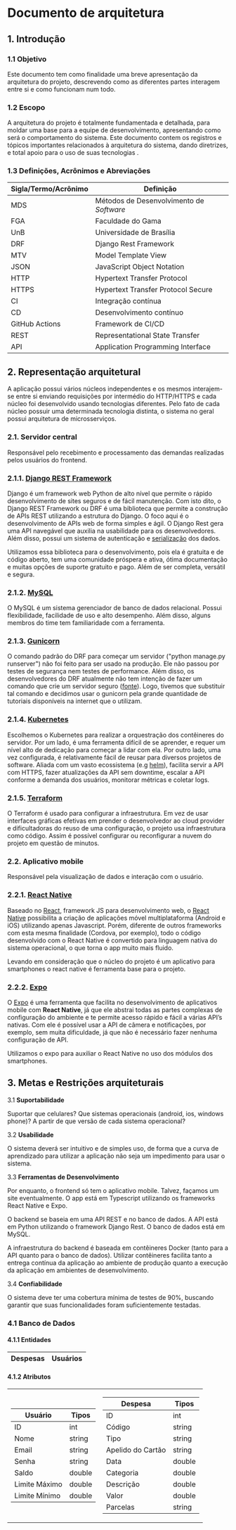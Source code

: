 # Documento de arquitetura

## 1. Introdução

### 1.1 Objetivo
Este documento tem como finalidade uma breve apresentação da arquitetura do projeto, descrevendo como as diferentes partes interagem entre si e como funcionam num todo.

### 1.2 Escopo

A arquitetura do projeto é totalmente fundamentada e detalhada, para moldar uma base para a equipe de desenvolvimento, apresentando como será o comportamento do sistema. Este documento contem os registros e tópicos importantes relacionados à arquitetura do sistema, dando diretrizes, e total apoio para o uso de suas tecnologias .

### 1.3 Definições, Acrônimos e Abreviações

| **Sigla/Termo/Acrônimo** | **Definição** |
| ------------------------ | ------------- |
| MDS | Métodos de Desenvolvimento de <i>Software</i> |
| FGA | Faculdade do Gama |
| UnB | Universidade de Brasília |
| DRF | Django Rest Framework |
| MTV | Model Template View |
| JSON | JavaScript Object Notation |
| HTTP | Hypertext Transfer Protocol |
| HTTPS | Hypertext Transfer Protocol Secure |
| CI | Integração contínua |
| CD | Desenvolvimento contínuo ||
| GitHub Actions | Framework de CI/CD |
| REST | Representational State Transfer |
| API | Application Programming Interface |

## 2. Representação arquitetural

A aplicação possui vários núcleos independentes e os mesmos interajem-se entre si enviando requisições por intermédio do HTTP/HTTPS e cada núcleo foi desenvolvido usando tecnologias diferentes. Pelo fato de cada núcleo possuir uma determinada tecnologia distinta, o sistema no geral possui arquitetura de microsserviços.

### 2.1. Servidor central
Responsável pelo recebimento e processamento das demandas realizadas pelos usuários do frontend.

### 2.1.1. [Django REST Framework](https://www.django-rest-framework.org/)
Django é um framework web Python de alto nível que permite o rápido desenvolvimento de sites seguros e de fácil manutenção. Com isto dito, o Django REST Framework ou DRF é uma biblioteca que permite a construção de APIs REST utilizando a estrutura do Django. O foco aqui é o desenvolvimento de APIs web de forma simples e ágil. O Django Rest gera uma API navegável que auxilia na usabilidade para os desenvolvedores. Além disso, possui um sistema de autenticação e [serialização](https://cursos.alura.com.br/forum/topico-serializacao-e-desserializacao-110845) dos dados.

Utilizamos essa biblioteca para o desenvolvimento, pois ela é gratuita e de código aberto, tem uma comunidade próspera e ativa, ótima documentação e muitas opções de suporte gratuito e pago. Além de ser completa, versátil e segura.

### 2.1.2. [MySQL](https://www.mysql.com/)
O MySQL é um sistema gerenciador de banco de dados relacional. Possui flexibilidade, facilidade de uso e alto desempenho. Além disso, alguns membros do time tem familiaridade com a ferramenta.

### 2.1.3. [Gunicorn](https://gunicorn.org/)
O comando padrão do DRF para começar um servidor ("python manage.py runserver") não foi feito para ser usado na produção. Ele não passou por testes de segurança nem testes de performance. Além disso, os desenvolvedores do DRF atualmente não tem intenção de fazer um comando que crie um servidor seguro ([fonte](https://docs.djangoproject.com/en/4.0/ref/django-admin/#runserver)). Logo, tivemos que substituir tal comando e decidimos usar o gunicorn pela grande quantidade de tutoriais disponíveis na internet que o utilizam.

### 2.1.4. [Kubernetes](https://kubernetes.io/)
Escolhemos o Kubernetes para realizar a orquestração dos contêineres do servidor. Por um lado, é uma ferramenta difícil de se aprender, e requer um nível alto de dedicação para começar a lidar com ela. Por outro lado, uma vez configurada, é relativamente fácil de reusar para diversos projetos de software. Aliada com um vasto ecossistema (e.g [helm](https://helm.sh/)), facilita servir a API com HTTPS, fazer atualizações da API sem downtime, escalar a API conforme a demanda dos usuários, monitorar métricas e coletar logs.

### 2.1.5. [Terraform](https://www.terraform.io/)
O Terraform é usado para configurar a infraestrutura. Em vez de usar interfaces gráficas efetivas em prender o desenvolvedor ao cloud provider e dificultadoras do reuso de uma configuração, o projeto usa infraestrutura como código. Assim é possível configurar ou reconfigurar a nuvem do projeto em questão de minutos.

### 2.2. Aplicativo mobile
Responsável pela visualização de dados e interação com o usuário.

### 2.2.1. [React Native](https://reactnative.dev/)
Baseado no [React](https://pt-br.reactjs.org), framework JS para desenvolvimento web, o [React Native](https://reactnative.dev) possibilita a criação de aplicações móvel multiplataforma (Android e iOS) utilizando apenas Javascript. Porém, diferente de outros frameworks com esta mesma finalidade (Cordova, por exemplo), todo o código desenvolvido com o React Native é convertido para linguagem nativa do sistema operacional, o que torna o app muito mais fluido.

Levando em consideração que o núcleo do projeto é um aplicativo para smartphones o react native é ferramenta base para o projeto.

### 2.2.2. [Expo](https://expo.dev/)
O [Expo](https://expo.dev) é uma ferramenta que facilita no desenvolvimento de aplicativos mobile com **React Native**, já que ele abstrai todas as partes complexas de configuração do ambiente e te permite acesso rápido e fácil a várias API’s nativas. Com ele é possível usar a API de câmera e notificações, por exemplo, sem muita dificuldade, já que não é necessário fazer nenhuma configuração de API.

Utilizamos o expo para auxiliar o React Native no uso dos módulos dos smartphones.

## 3. Metas e Restrições arquiteturais

3.1 **Suportabilidade**

Suportar que celulares? Que sistemas operacionais (android, ios, windows phone)? A partir de que versão de cada sistema operacional?

3.2 **Usabilidade**

O sistema deverá ser intuitivo e de simples uso, de forma que a curva de aprendizado para utilizar a aplicação não seja um impedimento para usar o sistema.

3.3 **Ferramentas de Desenvolvimento**

Por enquanto, o frontend só tem o aplicativo mobile. Talvez, façamos um site eventualmente. O app está em Typescript utilizando os frameworks React Native e Expo.

O backend se baseia em uma API REST e no banco de dados. A API está em Python utilizando o framework Django Rest. O banco de dados está em MySQL.

A infraestrutura do backend é baseada em contêineres Docker (tanto para a API quanto para o banco de dados). Utilizar contêineres facilita tanto a entrega contínua da aplicação ao ambiente de produção quanto a execução da aplicação em ambientes de desenvolvimento.

3.4 **Confiabilidade**

O sistema deve ter uma cobertura mínima de testes de 90%, buscando garantir que suas funcionalidades foram suficientemente testadas.

### 4.1 Banco de Dados

#### 4.1.1 Entidades
| Despesas | Usuários |
|----------|----------|

#### 4.1.2 Atributos

<table>
<tr>
</tr>
<tr><td>

| Usuário       | Tipos  |
|---------------|--------|
| ID            | int    |
| Nome          | string |
| Email         | string |
| Senha         | string |
| Saldo         | double |
| Limite Máximo | double |
| Limite Mínimo | double | 

</td><td>

| Despesa           | Tipos  |
|-------------------|--------|
| ID                | int    |
| Código            | string |
| Tipo              | string |
| Apelido do Cartão | string |
| Data              | double |
| Categoria         | double |
| Descrição         | double |
| Valor             | double |
| Parcelas          | string |
</td></tr> </table>

